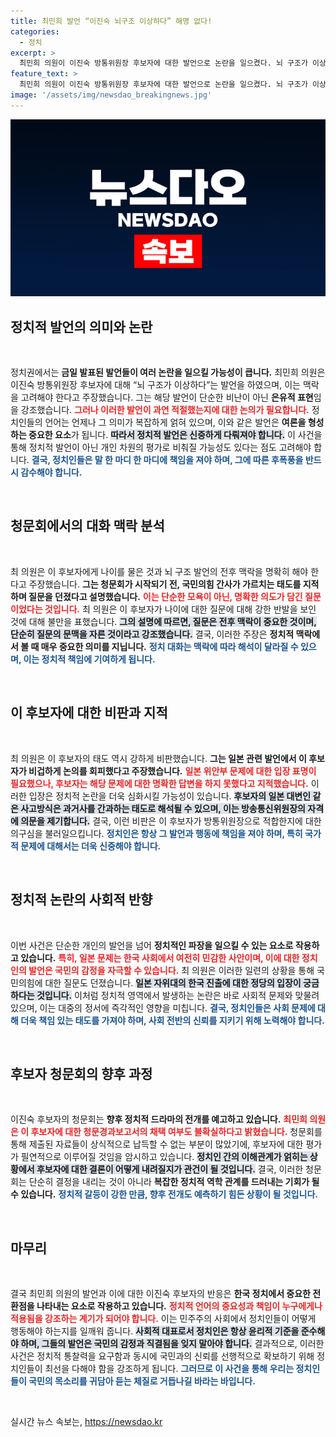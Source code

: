 ```yaml
---
title: 최민희 발언 “이진숙 뇌구조 이상하다” 해명 없다!
categories:
  - 정치
excerpt: >
  최민희 의원이 이진숙 방통위원장 후보자에 대한 발언으로 논란을 일으켰다. 뇌 구조가 이상하다는 은유적 표현에 대한 해명 속, 일본 관련 발언도 불씨가 되고 있다. 청문회 결과는 어떻게 될까? 클릭해서 알아보세요!
feature_text: >
  최민희 의원이 이진숙 방통위원장 후보자에 대한 발언으로 논란을 일으켰다. 뇌 구조가 이상하다는 은유적 표현에 대한 해명 속, 일본 관련 발언도 불씨가 되고 있다. 청문회 결과는 어떻게 될까? 클릭해서 알아보세요!
image: '/assets/img/newsdao_breakingnews.jpg'
---
```


<p><img src="/assets/img/newsdao_breakingnews.jpg" alt="flaretime 속보" /></p>

<h2 data-ke-size="size26">정치적 발언의 의미와 논란</h2>

<p data-ke-size="size16">&nbsp;</p>

<p>정치권에서는 <strong>금일 발표된 발언들이 여러 논란을 일으킬 가능성이 큽니다.</strong> 최민희 의원은 이진숙 방통위원장 후보자에 대해 “뇌 구조가 이상하다”는 발언을 하였으며, 이는 맥락을 고려해야 한다고 주장했습니다. 그는 해당 발언이 단순한 비난이 아닌 <strong>은유적 표현</strong>임을 강조했습니다. <b><span style="color: #ee2323;">그러나 이러한 발언이 과연 적절했는지에 대한 논의가 필요합니다.</span></b> 정치인들의 언어는 언제나 그 의미가 복잡하게 얽혀 있으며, 이와 같은 발언은 <strong>여론을 형성하는 중요한 요소</strong>가 됩니다. <b><span style="background-color: #21538527;">따라서 정치적 발언은 신중하게 다뤄져야 합니다.</span></b> 이 사건을 통해 정치적 발언이 아닌 개인 차원의 평가로 비춰질 가능성도 있다는 점도 고려해야 합니다. <b><span style="color: #1a5490;">결국, 정치인들은 말 한 마디 한 마디에 책임을 져야 하며, 그에 따른 후폭풍을 반드시 감수해야 합니다.</span></b></p>

<p data-ke-size="size16">&nbsp;</p>

<h2 data-ke-size="size26">청문회에서의 대화 맥락 분석</h2>

<p data-ke-size="size16">&nbsp;</p>

<p>최 의원은 이 후보자에게 나이를 물은 것과 뇌 구조 발언의 전후 맥락을 명확히 해야 한다고 주장했습니다. <strong>그는 청문회가 시작되기 전, 국민의힘 간사가 가르치는 태도를 지적하며 질문을 던졌다고 설명했습니다.</strong> <b><span style="color: #ee2323;">이는 단순한 모욕이 아닌, 명확한 의도가 담긴 질문이었다는 것입니다.</span></b> 최 의원은 이 후보자가 나이에 대한 질문에 대해 강한 반발을 보인 것에 대해 불만을 표했습니다. <b><span style="background-color: #21538527;">그의 설명에 따르면, 질문은 전후 맥락이 중요한 것이며, 단순히 질문의 문맥을 자른 것이라고 강조했습니다.</span></b> 결국, 이러한 주장은 <strong>정치적 맥락에서 볼 때 매우 중요한 의미를 지닙니다.</strong> <b><span style="color: #1a5490;">정치 대화는 맥락에 따라 해석이 달라질 수 있으며, 이는 정치적 책임에 기여하게 됩니다.</span></b></p>

<p data-ke-size="size16">&nbsp;</p>

<h2 data-ke-size="size26">이 후보자에 대한 비판과 지적</h2>

<p data-ke-size="size16">&nbsp;</p>

<p>최 의원은 이 후보자의 태도 역시 강하게 비판했습니다. <strong>그는 일본 관련 발언에서 이 후보자가 비겁하게 논의를 회피했다고 주장했습니다.</strong> <b><span style="color: #ee2323;">일본 위안부 문제에 대한 입장 표명이 필요했으나, 후보자는 해당 문제에 대한 명확한 답변을 하지 못했다고 지적했습니다.</span></b> 이러한 입장은 정치적 논란을 더욱 심화시킬 가능성이 있습니다. <b><span style="background-color: #21538527;">후보자의 일본 대변인 같은 사고방식은 과거사를 간과하는 태도로 해석될 수 있으며, 이는 방송통신위원장의 자격에 의문을 제기합니다.</span></b> 결국, 이런 비판은 이 후보자가 방통위원장으로 적합한지에 대한 의구심을 불러일으킵니다. <b><span style="color: #1a5490;">정치인은 항상 그 발언과 행동에 책임을 져야 하며, 특히 국가적 문제에 대해서는 더욱 신중해야 합니다.</span></b></p>

<p data-ke-size="size16">&nbsp;</p>

<h2 data-ke-size="size26">정치적 논란의 사회적 반향</h2>

<p data-ke-size="size16">&nbsp;</p>

<p>이번 사건은 단순한 개인의 발언을 넘어 <strong>정치적인 파장을 일으킬 수 있는 요소로 작용하고 있습니다.</strong> <b><span style="color: #ee2323;">특히, 일본 문제는 한국 사회에서 여전히 민감한 사안이며, 이에 대한 정치인의 발언은 국민의 감정을 자극할 수 있습니다.</span></b> 최 의원은 이러한 일련의 상황을 통해 국민의힘에 대한 질문도 던졌습니다. <b><span style="background-color: #21538527;">일본 자위대의 한국 진출에 대한 정당의 입장이 궁금하다는 것입니다.</span></b> 이처럼 정치적 영역에서 발생하는 논란은 바로 사회적 문제와 맞물려 있으며, 이는 대중의 정서에 즉각적인 영향을 미칩니다. <b><span style="color: #1a5490;">결국, 정치인들은 사회 문제에 대해 더욱 책임 있는 태도를 가져야 하며, 사회 전반의 신뢰를 지키기 위해 노력해야 합니다.</span></b></p>

<p data-ke-size="size16">&nbsp;</p>

<h2 data-ke-size="size26">후보자 청문회의 향후 과정</h2>

<p data-ke-size="size16">&nbsp;</p>

<p>이진숙 후보자의 청문회는 <strong>향후 정치적 드라마의 전개를 예고하고 있습니다.</strong> <b><span style="color: #ee2323;">최민희 의원은 이 후보자에 대한 청문경과보고서의 채택 여부도 불확실하다고 밝혔습니다.</span></b> 청문회를 통해 제출된 자료들이 상식적으로 납득할 수 없는 부분이 많았기에, 후보자에 대한 평가가 필연적으로 이루어질 것임을 암시하고 있습니다. <b><span style="background-color: #21538527;">정치인 간의 이해관계가 얽히는 상황에서 후보자에 대한 결론이 어떻게 내려질지가 관건이 될 것입니다.</span></b> 결국, 이러한 청문회는 단순히 결정을 내리는 것이 아니라 <strong>복잡한 정치적 역학 관계를 드러내는 기회가 될 수 있습니다.</strong> <b><span style="color: #1a5490;">정치적 갈등이 강한 만큼, 향후 전개도 예측하기 힘든 상황이 될 것입니다.</span></b></p>

<p data-ke-size="size16">&nbsp;</p>

<h2 data-ke-size="size26">마무리</h2>

<p data-ke-size="size16">&nbsp;</p>

<p>결국 최민희 의원의 발언과 이에 대한 이진숙 후보자의 반응은 <strong>한국 정치에서 중요한 전환점을 나타내는 요소로 작용하고 있습니다.</strong> <b><span style="color: #ee2323;">정치적 언어의 중요성과 책임이 누구에게나 적용됨을 강조하는 계기가 되어야 합니다.</span></b> 이는 민주주의 사회에서 정치인들이 어떻게 행동해야 하는지를 일깨워 줍니다. <b><span style="background-color: #21538527;">사회적 대표로서 정치인은 항상 윤리적 기준을 준수해야 하며, 그들의 발언은 국민의 감정과 직결됨을 잊지 말아야 합니다.</span></b> 결과적으로, 이러한 사건은 정치적 통찰력을 요구함과 동시에 국민과의 신뢰를 선행적으로 확보하기 위해 정치인들이 최선을 다해야 함을 강조하게 됩니다. <b><span style="color: #1a5490;">그러므로 이 사건을 통해 우리는 정치인들이 국민의 목소리를 귀담아 듣는 체질로 거듭나길 바라는 바입니다.</span></b></p>

<p data-ke-size="size16">&nbsp;</p>
실시간 뉴스 속보는, <a href="https://newsdao.kr" rel="dofollow">https://newsdao.kr</a>


